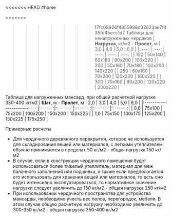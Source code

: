 <<<<<<< HEAD
#home 

=======
>>>>>>> f7fc09926f4955998d32623ae7f435fd4becc1d7
Таблица для ненагруженных чердаков
| **Нагрузка**, кг/м2 - **Пролет**, м | 3,0 | 4,0 | 5,0 | 6,0 |
| :---: | :---: | :---: | :---: | :---: |
| 150 | 50х140 | 60х180 | 80х200 | 100х220 |
| 200  | 50х160 | 70х180 | 100х200 | 140х220 |
| 250  | 60х160 | 70х200 | 120х200 | 160х220 |
| 300 | 70х160 | 80х200 | 120х220 | 200х220 |

Таблица для нагруженных мансард, при общей расчетной нагрузке 350-400 кг/м2
| **Шаг**, м - **Пролет**, м |  2,0   |   3,0   |   4,0   |   5,0   |   6,0   |
|:--------------------------:|:------:|:-------:|:-------:|:-------:|:-------:|
|            0,6             | 75х100 | 75х200  | 100х200 | 150х200 | 150х225 |
|            1,0             | 75х150 | 100х175 | 125х200 | 150х225 | 175х250 |


Примерные расчеты
- Для чердачного деревянного перекрытия, которое не используется для складирования вещей или материалов, с легкими утеплителем обычно принимается в пределах 50 кг/м2 - общая нагрузка 150 кг/м2
- В случае, если в конструкции чердачного помещения будет использоваться более тяжелый утеплитель, материал для меж балочного заполнения или подшивка, а также если предполагается его использовать для хранения вещей или материалов, то есть оно будет интенсивно эксплуатироваться, то нормативное значение нагрузки следует увеличить до 150 кг/м2 - общая нагрузка 250 кг/м2
- При использовании чердачного пространства для устройства мансарды, необходимо учесть вес полов, перегородок, мебели. В этом случае общую расчетную нагрузку необходимо увеличить до 300-350 кг/м2 - общая нагрузка 350-400 кг/м2
